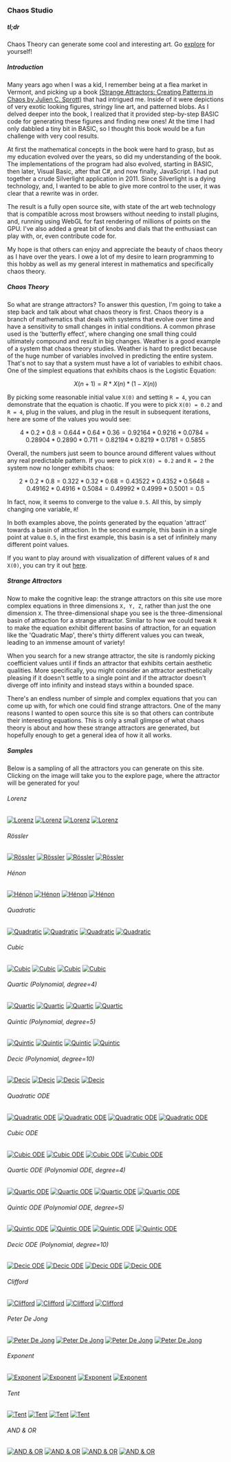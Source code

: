 ### Chaos Studio

##### tl;dr
Chaos Theory can generate some cool and interesting art. Go [explore](http://chaos-studio.io/#/explore) for yourself!

##### Introduction
Many years ago when I was a kid, I remember being at a flea market in Vermont, and picking up a 
book [(Strange Attractors:
Creating Patterns in Chaos by Julien C. Sprott)](http://sprott.physics.wisc.edu/sa.htm) that had intrigued me.  Inside of it were 
depictions of very exotic looking figures, stringy line art, and patterned blobs.  As I delved 
deeper into the book, I realized that it provided step-by-step BASIC code for generating these 
figures and finding new ones!  At the time I had only dabbled a tiny bit in BASIC, so I thought 
this book would be a fun challenge with very cool results.

At first the mathematical concepts in the book were hard to grasp, but as my education evolved 
over the years, so did my understanding of the book.  The implementations of the program had 
also evolved, starting in BASIC, then later, Visual Basic, after that C#, and now finally, 
JavaScript.  I had put together a crude Silverlight application in 2011. Since Silverlight is 
a dying technology, and, I wanted to be able to give more control to the user, it was clear 
that a rewrite was in order.


The result is a fully open source site, with state of the art web technology that is compatible 
across most browsers without needing to install plugins, and, running using WebGL for fast 
rendering of millions of points on the GPU.  I've also added a great bit of knobs and dials that 
the enthusiast can play with, or, even contribute code for.


My hope is that others can enjoy and appreciate the beauty of chaos theory as I have over the 
years.  I owe a lot of my desire to learn programming to this hobby as well as my general interest 
in mathematics and specifically chaos theory. 

##### Chaos Theory
So what are strange attractors?  To answer this question, I'm going to take a step back and talk
about what chaos theory is first.  Chaos theory is a branch of mathematics that deals with
systems that evolve over time and have a sensitivity to small changes in initial conditions.
A common phrase used is the 'butterfly effect', where changing one small thing could ultimately
compound and result in big changes.  Weather is a good example of a system that chaos theory
studies.  Weather is hard to predict because of the huge number of variables involved in
predicting the entire system.  That's not to say that a system must have a lot of variables
to exhibit chaos.  One of the simplest equations that exhibits chaos is the Logistic Equation:

```math
X(n+1) = R * X(n) * (1 - X(n))
```

By picking some reasonable initial value `X(0)` and setting `R = 4`, you can demonstrate that
the equation is chaotic.  If you were to pick `X(0) = 0.2` and `R = 4`, plug in the values,
and plug in the result in subsequent iterations, here are some of the values you would see:

```math
4 * 0.2 * 0.8 = 0.64
4 * 0.64 * 0.36 = 0.9216
4 * 0.9216 * 0.0784 = 0.2890
4 * 0.2890 * 0.711 = 0.8219
4 * 0.8219 * 0.1781 = 0.5855
```

Overall, the numbers just seem to bounce around different values without any real predictable
pattern. If you were to pick `X(0) = 0.2` and `R = 2` the system now no longer exhibits chaos:

```math
2 * 0.2 * 0.8 = 0.32
2 * 0.32 * 0.68 = 0.4352
2 * 0.4352 * 0.5648 = 0.4916
2 * 0.4916 * 0.5084 = 0.4999
2 * 0.4999 * 0.5001 = 0.5
```

In fact, now, it seems to converge to the value `0.5`.  All this, by simply changing one
variable, `R`!

In both examples above, the points generated by the equation 'attract' towards a basin of
attraction.  In the second example, this basin in a single point at value `0.5`, in the first
example, this basin is a set of infinitely many different point values.

If you want to play around with visualization of different values of `R` and `X(0)`, you can try it out [here](http://chaos-studio.io/#/logistic).

##### Strange Attractors
Now to make the cognitive leap: the strange attractors on this site use more complex equations
in three dimensions `X, Y, Z`, rather than just the one dimension `X`.  The three-dimensional
shape you see is the three-dimensional basin of attraction for a strange attractor.  Similar to
how we could tweak `R` to make the equation exhibit different basins of attraction, for an
equation like the 'Quadratic Map', there's thirty different values you can tweak, leading to an
immense amount of variety!

When you search for a new strange attractor, the site is randomly picking coefficient values
until if finds an attractor that exhibits certain aesthetic qualities.  More specifically, you
might consider an attractor aesthetically pleasing if it doesn't settle to a single point and
if the attractor doesn't diverge off into infinity and instead stays within a bounded space.

There's an endless number of simple and complex equations that you can come up with, for which
one could find strange attractors.  One of the many reasons I wanted to open source this
site is so that others can contribute their interesting equations.  This is only a small glimpse of
what chaos theory is about and how these strange attractors are generated, but hopefully enough
to get a general idea of how it all works.

##### Samples
Below is a sampling of all the attractors you can generate on this site.  Clicking on the image will
take you to the explore page, where the attractor will be generated for you!

###### Lorenz
[![Lorenz](../png/lorenz1.png)](http://chaos-studio.io/#/explore/PDE3OkF0dHJhY3RvclNuYXBzaG90MzptYXA8OTpMb3JlbnpNYXA+Mzpybmc8Mjc6TGluZWFyQ29uZ3J1ZW50aWFsR2VuZXJhdG9yNDpzZWVkKDE1MDYxOTkxMTM5MDkpPj4=)
[![Lorenz](../png/lorenz2.png)](http://chaos-studio.io/#/explore/PDE3OkF0dHJhY3RvclNuYXBzaG90MzptYXA8OTpMb3JlbnpNYXA+Mzpybmc8Mjc6TGluZWFyQ29uZ3J1ZW50aWFsR2VuZXJhdG9yNDpzZWVkKDE1MDYxOTkzNjcwNzYpPj4=)
[![Lorenz](../png/lorenz3.png)](http://chaos-studio.io/#/explore/PDE3OkF0dHJhY3RvclNuYXBzaG90MzptYXA8OTpMb3JlbnpNYXA+Mzpybmc8Mjc6TGluZWFyQ29uZ3J1ZW50aWFsR2VuZXJhdG9yNDpzZWVkKDE1MDYxOTk0MzA5NjQpPj4=)
[![Lorenz](../png/lorenz4.png)](http://chaos-studio.io/#/explore/PDE3OkF0dHJhY3RvclNuYXBzaG90MzptYXA8OTpMb3JlbnpNYXA+Mzpybmc8Mjc6TGluZWFyQ29uZ3J1ZW50aWFsR2VuZXJhdG9yNDpzZWVkKDE1MDYxOTk1NDI2MjQpPj4=)

###### Rössler
[![Rössler](../png/rossler1.png)](http://chaos-studio.io/#/explore/PDE3OkF0dHJhY3RvclNuYXBzaG90MzptYXA8MTA6Um9zc2xlck1hcD4zOnJuZzwyNzpMaW5lYXJDb25ncnVlbnRpYWxHZW5lcmF0b3I0OnNlZWQoMTUwNjIwMTkyNTk2NSk+Pg==)
[![Rössler](../png/rossler2.png)](http://chaos-studio.io/#/explore/PDE3OkF0dHJhY3RvclNuYXBzaG90MzptYXA8MTA6Um9zc2xlck1hcD4zOnJuZzwyNzpMaW5lYXJDb25ncnVlbnRpYWxHZW5lcmF0b3I0OnNlZWQoMTUwNjIwMjQxNjg1Nik+Pg==)
[![Rössler](../png/rossler3.png)](http://chaos-studio.io/#/explore/PDE3OkF0dHJhY3RvclNuYXBzaG90MzptYXA8MTA6Um9zc2xlck1hcD4zOnJuZzwyNzpMaW5lYXJDb25ncnVlbnRpYWxHZW5lcmF0b3I0OnNlZWQoMTUwNjIwMjU1ODk1OSk+Pg==)
[![Rössler](../png/rossler4.png)](http://chaos-studio.io/#/explore/PDE3OkF0dHJhY3RvclNuYXBzaG90MzptYXA8MTA6Um9zc2xlck1hcD4zOnJuZzwyNzpMaW5lYXJDb25ncnVlbnRpYWxHZW5lcmF0b3I0OnNlZWQoMTUwNjIwMjYxODY5NCk+Pg==)

###### Hénon
[![Hénon](../png/henon1.png)](http://chaos-studio.io/#/explore/PDE3OkF0dHJhY3RvclNuYXBzaG90MzptYXA8ODpIZW5vbk1hcD4zOnJuZzwyNzpMaW5lYXJDb25ncnVlbnRpYWxHZW5lcmF0b3I0OnNlZWQoMTUwNjE5ODcxODcwNCk+Pg==)
[![Hénon](../png/henon2.png)](http://chaos-studio.io/#/explore/PDE3OkF0dHJhY3RvclNuYXBzaG90MzptYXA8ODpIZW5vbk1hcD4zOnJuZzwyNzpMaW5lYXJDb25ncnVlbnRpYWxHZW5lcmF0b3I0OnNlZWQoMTUwNjE5ODg3NDE4OSk+Pg==)
[![Hénon](../png/henon3.png)](http://chaos-studio.io/#/explore/PDE3OkF0dHJhY3RvclNuYXBzaG90MzptYXA8ODpIZW5vbk1hcD4zOnJuZzwyNzpMaW5lYXJDb25ncnVlbnRpYWxHZW5lcmF0b3I0OnNlZWQoMTUwNjE5OTAwMDUxMCk+Pg==)
[![Hénon](../png/henon4.png)](http://chaos-studio.io/#/explore/PDE3OkF0dHJhY3RvclNuYXBzaG90MzptYXA8ODpIZW5vbk1hcD4zOnJuZzwyNzpMaW5lYXJDb25ncnVlbnRpYWxHZW5lcmF0b3I0OnNlZWQoMTUwNjE5OTA0NDE0MCk+Pg==)

###### Quadratic
[![Quadratic](../png/quadratic1.png)](http://chaos-studio.io/#/explore/PDE3OkF0dHJhY3RvclNuYXBzaG90MzptYXA8MTI6UXVhZHJhdGljTWFwPjM6cm5nPDI3OkxpbmVhckNvbmdydWVudGlhbEdlbmVyYXRvcjQ6c2VlZCgxNTA2MTg0MzU5ODQ1KT4+)
[![Quadratic](../png/quadratic2.png)](http://chaos-studio.io/#/explore/PDE3OkF0dHJhY3RvclNuYXBzaG90MzptYXA8MTI6UXVhZHJhdGljTWFwPjM6cm5nPDI3OkxpbmVhckNvbmdydWVudGlhbEdlbmVyYXRvcjQ6c2VlZCgxNTA2MTg0NTU0NzExKT4+)
[![Quadratic](../png/quadratic3.png)](http://chaos-studio.io/#/explore/PDE3OkF0dHJhY3RvclNuYXBzaG90MzptYXA8MTI6UXVhZHJhdGljTWFwPjM6cm5nPDI3OkxpbmVhckNvbmdydWVudGlhbEdlbmVyYXRvcjQ6c2VlZCgxNTA2MTg0NzIyNzQyKT4+)
[![Quadratic](../png/quadratic4.png)](http://chaos-studio.io/#/explore/PDE3OkF0dHJhY3RvclNuYXBzaG90MzptYXA8MTI6UXVhZHJhdGljTWFwPjM6cm5nPDI3OkxpbmVhckNvbmdydWVudGlhbEdlbmVyYXRvcjQ6c2VlZCgxNTA2MTg0Nzc1NDIwKT4+)

###### Cubic
[![Cubic](../png/cubic1.png)](http://chaos-studio.io/#/explore/PDE3OkF0dHJhY3RvclNuYXBzaG90MzptYXA8ODpDdWJpY01hcD4zOnJuZzwyNzpMaW5lYXJDb25ncnVlbnRpYWxHZW5lcmF0b3I0OnNlZWQoMTUwNjE4NjQ2OTkzNik+Pg==)
[![Cubic](../png/cubic2.png)](http://chaos-studio.io/#/explore/PDE3OkF0dHJhY3RvclNuYXBzaG90MzptYXA8ODpDdWJpY01hcD4zOnJuZzwyNzpMaW5lYXJDb25ncnVlbnRpYWxHZW5lcmF0b3I0OnNlZWQoMTUwNjE4NjYxNDYyNik+Pg==)
[![Cubic](../png/cubic3.png)](http://chaos-studio.io/#/explore/PDE3OkF0dHJhY3RvclNuYXBzaG90MzptYXA8ODpDdWJpY01hcD4zOnJuZzwyNzpMaW5lYXJDb25ncnVlbnRpYWxHZW5lcmF0b3I0OnNlZWQoMTUwNjE4NjcyMjQ1Mik+Pg==)
[![Cubic](../png/cubic4.png)](http://chaos-studio.io/#/explore/PDE3OkF0dHJhY3RvclNuYXBzaG90MzptYXA8ODpDdWJpY01hcD4zOnJuZzwyNzpMaW5lYXJDb25ncnVlbnRpYWxHZW5lcmF0b3I0OnNlZWQoMTUwNjE4NzI0NTQyMCk+Pg==)

###### Quartic (Polynomial, degree=4)
[![Quartic](../png/quartic1.png)](http://chaos-studio.io/#/explore/PDE3OkF0dHJhY3RvclNuYXBzaG90MzptYXA8MTM6UG9seW5vbWlhbE1hcDY6ZGVncmVlKDQpPjM6cm5nPDI3OkxpbmVhckNvbmdydWVudGlhbEdlbmVyYXRvcjQ6c2VlZCgxNTA2MjEzNTg4Njg0KT4+)
[![Quartic](../png/quartic2.png)](http://chaos-studio.io/#/explore/PDE3OkF0dHJhY3RvclNuYXBzaG90MzptYXA8MTM6UG9seW5vbWlhbE1hcDY6ZGVncmVlKDQpPjM6cm5nPDI3OkxpbmVhckNvbmdydWVudGlhbEdlbmVyYXRvcjQ6c2VlZCgxNTA2MjEzNzUyMDk4KT4+)
[![Quartic](../png/quartic3.png)](http://chaos-studio.io/#/explore/PDE3OkF0dHJhY3RvclNuYXBzaG90MzptYXA8MTM6UG9seW5vbWlhbE1hcDY6ZGVncmVlKDQpPjM6cm5nPDI3OkxpbmVhckNvbmdydWVudGlhbEdlbmVyYXRvcjQ6c2VlZCgxNTA2MjEzODE5MDgyKT4+)
[![Quartic](../png/quartic4.png)](http://chaos-studio.io/#/explore/PDE3OkF0dHJhY3RvclNuYXBzaG90MzptYXA8MTM6UG9seW5vbWlhbE1hcDY6ZGVncmVlKDQpPjM6cm5nPDI3OkxpbmVhckNvbmdydWVudGlhbEdlbmVyYXRvcjQ6c2VlZCgxNTA2MjE0MDY4MTI1KT4+)

###### Quintic (Polynomial, degree=5)
[![Quintic](../png/quintic1.png)](http://chaos-studio.io/#/explore/PDE3OkF0dHJhY3RvclNuYXBzaG90MzptYXA8MTM6UG9seW5vbWlhbE1hcDY6ZGVncmVlKDUpPjM6cm5nPDI3OkxpbmVhckNvbmdydWVudGlhbEdlbmVyYXRvcjQ6c2VlZCgxNTA2MjE0MTMyNDI4KT4+)
[![Quintic](../png/quintic2.png)](http://chaos-studio.io/#/explore/PDE3OkF0dHJhY3RvclNuYXBzaG90MzptYXA8MTM6UG9seW5vbWlhbE1hcDY6ZGVncmVlKDUpPjM6cm5nPDI3OkxpbmVhckNvbmdydWVudGlhbEdlbmVyYXRvcjQ6c2VlZCgxNTA2MjE0MjcwOTgyKT4+)
[![Quintic](../png/quintic3.png)](http://chaos-studio.io/#/explore/PDE3OkF0dHJhY3RvclNuYXBzaG90MzptYXA8MTM6UG9seW5vbWlhbE1hcDY6ZGVncmVlKDUpPjM6cm5nPDI3OkxpbmVhckNvbmdydWVudGlhbEdlbmVyYXRvcjQ6c2VlZCgxNTA2MjE0NDUwMDAwKT4+)
[![Quintic](../png/quintic4.png)](http://chaos-studio.io/#/explore/PDE3OkF0dHJhY3RvclNuYXBzaG90MzptYXA8MTM6UG9seW5vbWlhbE1hcDY6ZGVncmVlKDUpPjM6cm5nPDI3OkxpbmVhckNvbmdydWVudGlhbEdlbmVyYXRvcjQ6c2VlZCgxNTA2MjI2ODQ3MjE1KT4+)

###### Decic (Polynomial, degree=10)
[![Decic](../png/decic1.png)](http://chaos-studio.io/#/explore/PDE3OkF0dHJhY3RvclNuYXBzaG90MzptYXA8MTM6UG9seW5vbWlhbE1hcDY6ZGVncmVlKDEwKT4zOnJuZzwyNzpMaW5lYXJDb25ncnVlbnRpYWxHZW5lcmF0b3I0OnNlZWQoMTUwNjIxNzIwMzgzNik+Pg==)
[![Decic](../png/decic2.png)](http://chaos-studio.io/#/explore/PDE3OkF0dHJhY3RvclNuYXBzaG90MzptYXA8MTM6UG9seW5vbWlhbE1hcDY6ZGVncmVlKDEwKT4zOnJuZzwyNzpMaW5lYXJDb25ncnVlbnRpYWxHZW5lcmF0b3I0OnNlZWQoMTUwNjIxNzM3MDQyNik+Pg==)
[![Decic](../png/decic3.png)](http://chaos-studio.io/#/explore/PDE3OkF0dHJhY3RvclNuYXBzaG90MzptYXA8MTM6UG9seW5vbWlhbE1hcDY6ZGVncmVlKDEwKT4zOnJuZzwyNzpMaW5lYXJDb25ncnVlbnRpYWxHZW5lcmF0b3I0OnNlZWQoMTUwNjIxNzUyMDczOSk+Pg==)
[![Decic](../png/decic4.png)](http://chaos-studio.io/#/explore/PDE3OkF0dHJhY3RvclNuYXBzaG90MzptYXA8MTM6UG9seW5vbWlhbE1hcDY6ZGVncmVlKDEwKT4zOnJuZzwyNzpMaW5lYXJDb25ncnVlbnRpYWxHZW5lcmF0b3I0OnNlZWQoMTUwNjIxNzgzNzU5Mik+Pg==)

###### Quadratic ODE
[![Quadratic ODE](../png/quadraticode1.png)](http://chaos-studio.io/#/explore/PDE3OkF0dHJhY3RvclNuYXBzaG90MzptYXA8MTU6UXVhZHJhdGljT2RlTWFwPjM6cm5nPDI3OkxpbmVhckNvbmdydWVudGlhbEdlbmVyYXRvcjQ6c2VlZCgxNTA2MjAzODI2MzU1KT4+)
[![Quadratic ODE](../png/quadraticode2.png)](http://chaos-studio.io/#/explore/PDE3OkF0dHJhY3RvclNuYXBzaG90MzptYXA8MTU6UXVhZHJhdGljT2RlTWFwPjM6cm5nPDI3OkxpbmVhckNvbmdydWVudGlhbEdlbmVyYXRvcjQ6c2VlZCgxNTA2MjA0MDQ1MDk1KT4+)
[![Quadratic ODE](../png/quadraticode3.png)](http://chaos-studio.io/#/explore/PDE3OkF0dHJhY3RvclNuYXBzaG90MzptYXA8MTU6UXVhZHJhdGljT2RlTWFwPjM6cm5nPDI3OkxpbmVhckNvbmdydWVudGlhbEdlbmVyYXRvcjQ6c2VlZCgxNTA2MjA0MzE5OTY3KT4+)
[![Quadratic ODE](../png/quadraticode4.png)](http://chaos-studio.io/#/explore/PDE3OkF0dHJhY3RvclNuYXBzaG90MzptYXA8MTU6UXVhZHJhdGljT2RlTWFwPjM6cm5nPDI3OkxpbmVhckNvbmdydWVudGlhbEdlbmVyYXRvcjQ6c2VlZCgxNTA2MjA0NDIzMTg5KT4+)

###### Cubic ODE
[![Cubic ODE](../png/cubicode1.png)](http://chaos-studio.io/#/explore/PDE3OkF0dHJhY3RvclNuYXBzaG90MzptYXA8MTE6Q3ViaWNPZGVNYXA+Mzpybmc8Mjc6TGluZWFyQ29uZ3J1ZW50aWFsR2VuZXJhdG9yNDpzZWVkKDE1MDYyMDUxMDUwNDkpPj4=)
[![Cubic ODE](../png/cubicode2.png)](http://chaos-studio.io/#/explore/PDE3OkF0dHJhY3RvclNuYXBzaG90MzptYXA8MTE6Q3ViaWNPZGVNYXA+Mzpybmc8Mjc6TGluZWFyQ29uZ3J1ZW50aWFsR2VuZXJhdG9yNDpzZWVkKDE1MDYyMDUxNzA0NzIpPj4=)
[![Cubic ODE](../png/cubicode3.png)](http://chaos-studio.io/#/explore/PDE3OkF0dHJhY3RvclNuYXBzaG90MzptYXA8MTE6Q3ViaWNPZGVNYXA+Mzpybmc8Mjc6TGluZWFyQ29uZ3J1ZW50aWFsR2VuZXJhdG9yNDpzZWVkKDE1MDYyMDUyNzkzNTcpPj4=)
[![Cubic ODE](../png/cubicode4.png)](http://chaos-studio.io/#/explore/)

###### Quartic ODE (Polynomial ODE, degree=4)
[![Quartic ODE](../png/quarticode1.png)](http://chaos-studio.io/#/explore/PDE3OkF0dHJhY3RvclNuYXBzaG90MzptYXA8MTY6UG9seW5vbWlhbE9kZU1hcDY6ZGVncmVlKDQpPjM6cm5nPDI3OkxpbmVhckNvbmdydWVudGlhbEdlbmVyYXRvcjQ6c2VlZCgxNTA2MjE0OTg1Mjg4KT4+)
[![Quartic ODE](../png/quarticode2.png)](http://chaos-studio.io/#/explore/PDE3OkF0dHJhY3RvclNuYXBzaG90MzptYXA8MTY6UG9seW5vbWlhbE9kZU1hcDY6ZGVncmVlKDQpPjM6cm5nPDI3OkxpbmVhckNvbmdydWVudGlhbEdlbmVyYXRvcjQ6c2VlZCgxNTA2MjE1MjA3MTIzKT4+)
[![Quartic ODE](../png/quarticode3.png)](http://chaos-studio.io/#/explore/PDE3OkF0dHJhY3RvclNuYXBzaG90MzptYXA8MTY6UG9seW5vbWlhbE9kZU1hcDY6ZGVncmVlKDQpPjM6cm5nPDI3OkxpbmVhckNvbmdydWVudGlhbEdlbmVyYXRvcjQ6c2VlZCgxNTA2MjE1NTQ2MjU1KT4+)
[![Quartic ODE](../png/quarticode4.png)](http://chaos-studio.io/#/explore/PDE3OkF0dHJhY3RvclNuYXBzaG90MzptYXA8MTY6UG9seW5vbWlhbE9kZU1hcDY6ZGVncmVlKDQpPjM6cm5nPDI3OkxpbmVhckNvbmdydWVudGlhbEdlbmVyYXRvcjQ6c2VlZCgxNTA2MjE1NjM2MzE4KT4+)

###### Quintic ODE (Polynomial ODE, degree=5)
[![Quintic ODE](../png/quinticode1.png)](http://chaos-studio.io/#/explore/PDE3OkF0dHJhY3RvclNuYXBzaG90MzptYXA8MTY6UG9seW5vbWlhbE9kZU1hcDY6ZGVncmVlKDUpPjM6cm5nPDI3OkxpbmVhckNvbmdydWVudGlhbEdlbmVyYXRvcjQ6c2VlZCgxNTA2MjE1NzMxMzUyKT4+)
[![Quintic ODE](../png/quinticode2.png)](http://chaos-studio.io/#/explore/PDE3OkF0dHJhY3RvclNuYXBzaG90MzptYXA8MTY6UG9seW5vbWlhbE9kZU1hcDY6ZGVncmVlKDUpPjM6cm5nPDI3OkxpbmVhckNvbmdydWVudGlhbEdlbmVyYXRvcjQ6c2VlZCgxNTA2MjE1OTEzMDY5KT4+)
[![Quintic ODE](../png/quinticode3.png)](http://chaos-studio.io/#/explore/PDE3OkF0dHJhY3RvclNuYXBzaG90MzptYXA8MTY6UG9seW5vbWlhbE9kZU1hcDY6ZGVncmVlKDUpPjM6cm5nPDI3OkxpbmVhckNvbmdydWVudGlhbEdlbmVyYXRvcjQ6c2VlZCgxNTA2MjE2MDI3MzE2KT4+)
[![Quintic ODE](../png/quinticode4.png)](http://chaos-studio.io/#/explore/PDE3OkF0dHJhY3RvclNuYXBzaG90MzptYXA8MTY6UG9seW5vbWlhbE9kZU1hcDY6ZGVncmVlKDUpPjM6cm5nPDI3OkxpbmVhckNvbmdydWVudGlhbEdlbmVyYXRvcjQ6c2VlZCgxNTA2MjE2MTg3NjIzKT4+)

###### Decic ODE (Polynomial, degree=10)
[![Decic ODE](../png/decicode1.png)](http://chaos-studio.io/#/explore/PDE3OkF0dHJhY3RvclNuYXBzaG90MzptYXA8MTY6UG9seW5vbWlhbE9kZU1hcDY6ZGVncmVlKDEwKT4zOnJuZzwyNzpMaW5lYXJDb25ncnVlbnRpYWxHZW5lcmF0b3I0OnNlZWQoMTUwNjIxODEzMDYwMSk+Pg==)
[![Decic ODE](../png/decicode2.png)](http://chaos-studio.io/#/explore/PDE3OkF0dHJhY3RvclNuYXBzaG90MzptYXA8MTY6UG9seW5vbWlhbE9kZU1hcDk6ZGVncmVlKDEwKT4zOnJuZzwyNzpMaW5lYXJDb25ncnVlbnRpYWxHZW5lcmF0b3I0OnNlZWQoMTUwNjIxODM1MjQwNSk+Pg==)
[![Decic ODE](../png/decicode3.png)](http://chaos-studio.io/#/explore/PDE3OkF0dHJhY3RvclNuYXBzaG90MzptYXA8MTY6UG9seW5vbWlhbE9kZU1hcDk6ZGVncmVlKDEwKT4zOnJuZzwyNzpMaW5lYXJDb25ncnVlbnRpYWxHZW5lcmF0b3I0OnNlZWQoMTUwNjIxODQ5MzE3MSk+Pg==)
[![Decic ODE](../png/decicode4.png)](http://chaos-studio.io/#/explore/PDE3OkF0dHJhY3RvclNuYXBzaG90MzptYXA8MTY6UG9seW5vbWlhbE9kZU1hcDk6ZGVncmVlKDEwKT4zOnJuZzwyNzpMaW5lYXJDb25ncnVlbnRpYWxHZW5lcmF0b3I0OnNlZWQoMTUwNjIxODgxNDM3OCk+Pg==)

###### Clifford
[![Clifford](../png/clifford1.png)](http://chaos-studio.io/#/explore/PDE3OkF0dHJhY3RvclNuYXBzaG90MzptYXA8MTE6Q2xpZmZvcmRNYXA+Mzpybmc8Mjc6TGluZWFyQ29uZ3J1ZW50aWFsR2VuZXJhdG9yNDpzZWVkKDE1MDYxOTc2NTM5NTQpPj4=)
[![Clifford](../png/clifford2.png)](http://chaos-studio.io/#/explore/PDE3OkF0dHJhY3RvclNuYXBzaG90MzptYXA8MTE6Q2xpZmZvcmRNYXA+Mzpybmc8Mjc6TGluZWFyQ29uZ3J1ZW50aWFsR2VuZXJhdG9yNDpzZWVkKDE1MDYxOTc3NjU4NjApPj4=)
[![Clifford](../png/clifford3.png)](http://chaos-studio.io/#/explore/PDE3OkF0dHJhY3RvclNuYXBzaG90MzptYXA8MTE6Q2xpZmZvcmRNYXA+Mzpybmc8Mjc6TGluZWFyQ29uZ3J1ZW50aWFsR2VuZXJhdG9yNDpzZWVkKDE1MDYxOTc4MzcxNzIpPj4=)
[![Clifford](../png/clifford4.png)](http://chaos-studio.io/#/explore/PDE3OkF0dHJhY3RvclNuYXBzaG90MzptYXA8MTE6Q2xpZmZvcmRNYXA+Mzpybmc8Mjc6TGluZWFyQ29uZ3J1ZW50aWFsR2VuZXJhdG9yNDpzZWVkKDE1MDYxOTgxNjczMTUpPj4=)

###### Peter De Jong
[![Peter De Jong](../png/peterDeJong1.png)](http://chaos-studio.io/#/explore/PDE3OkF0dHJhY3RvclNuYXBzaG90MzptYXA8MTQ6UGV0ZXJEZUpvbmdNYXA+Mzpybmc8Mjc6TGluZWFyQ29uZ3J1ZW50aWFsR2VuZXJhdG9yNDpzZWVkKDE1MDYxOTgyNzMwMDEpPj4=)
[![Peter De Jong](../png/peterDeJong2.png)](http://chaos-studio.io/#/explore/PDE3OkF0dHJhY3RvclNuYXBzaG90MzptYXA8MTQ6UGV0ZXJEZUpvbmdNYXA+Mzpybmc8Mjc6TGluZWFyQ29uZ3J1ZW50aWFsR2VuZXJhdG9yNDpzZWVkKDE1MDYxOTgzNDgxNjApPj4=)
[![Peter De Jong](../png/peterDeJong3.png)](http://chaos-studio.io/#/explore/PDE3OkF0dHJhY3RvclNuYXBzaG90MzptYXA8MTQ6UGV0ZXJEZUpvbmdNYXA+Mzpybmc8Mjc6TGluZWFyQ29uZ3J1ZW50aWFsR2VuZXJhdG9yNDpzZWVkKDE1MDYxOTg2NDE5NDgpPj4=)
[![Peter De Jong](../png/peterDeJong4.png)](http://chaos-studio.io/#/explore/PDE3OkF0dHJhY3RvclNuYXBzaG90MzptYXA8MTQ6UGV0ZXJEZUpvbmdNYXA+Mzpybmc8Mjc6TGluZWFyQ29uZ3J1ZW50aWFsR2VuZXJhdG9yNDpzZWVkKDE1MDYxOTg1MzA5NjApPj4=)

###### Exponent
[![Exponent](../png/exponent1.png)](http://chaos-studio.io/#/explore/PDE3OkF0dHJhY3RvclNuYXBzaG90MzptYXA8MTE6RXhwb25lbnRNYXA+Mzpybmc8Mjc6TGluZWFyQ29uZ3J1ZW50aWFsR2VuZXJhdG9yNDpzZWVkKDE1MDYyMDAyMzQ4MDUpPj4=)
[![Exponent](../png/exponent2.png)](http://chaos-studio.io/#/explore/PDE3OkF0dHJhY3RvclNuYXBzaG90MzptYXA8MTE6RXhwb25lbnRNYXA+Mzpybmc8Mjc6TGluZWFyQ29uZ3J1ZW50aWFsR2VuZXJhdG9yNDpzZWVkKDE1MDYyMDA0NDc0MDQpPj4=)
[![Exponent](../png/exponent3.png)](http://chaos-studio.io/#/explore/PDE3OkF0dHJhY3RvclNuYXBzaG90MzptYXA8MTE6RXhwb25lbnRNYXA+Mzpybmc8Mjc6TGluZWFyQ29uZ3J1ZW50aWFsR2VuZXJhdG9yNDpzZWVkKDE1MDYyMDA1MTQyNjIpPj4=)
[![Exponent](../png/exponent4.png)](http://chaos-studio.io/#/explore/PDE3OkF0dHJhY3RvclNuYXBzaG90MzptYXA8MTE6RXhwb25lbnRNYXA+Mzpybmc8Mjc6TGluZWFyQ29uZ3J1ZW50aWFsR2VuZXJhdG9yNDpzZWVkKDE1MDYyMDA1ODY1ODUpPj4=)

###### Tent
[![Tent](../png/tent1.png)](http://chaos-studio.io/#/explore/PDE3OkF0dHJhY3RvclNuYXBzaG90MzptYXA8NzpUZW50TWFwPjM6cm5nPDI3OkxpbmVhckNvbmdydWVudGlhbEdlbmVyYXRvcjQ6c2VlZCgxNTA2MTk5NjcyMzYxKT4+)
[![Tent](../png/tent2.png)](http://chaos-studio.io/#/explore/PDE3OkF0dHJhY3RvclNuYXBzaG90MzptYXA8NzpUZW50TWFwPjM6cm5nPDI3OkxpbmVhckNvbmdydWVudGlhbEdlbmVyYXRvcjQ6c2VlZCgxNTA2MTk5NzY3NzI3KT4+)
[![Tent](../png/tent3.png)](http://chaos-studio.io/#/explore/PDE3OkF0dHJhY3RvclNuYXBzaG90MzptYXA8NzpUZW50TWFwPjM6cm5nPDI3OkxpbmVhckNvbmdydWVudGlhbEdlbmVyYXRvcjQ6c2VlZCgxNTA2MjAwMTg0OTgzKT4+)
[![Tent](../png/tent4.png)](http://chaos-studio.io/#/explore/PDE3OkF0dHJhY3RvclNuYXBzaG90MzptYXA8NzpUZW50TWFwPjM6cm5nPDI3OkxpbmVhckNvbmdydWVudGlhbEdlbmVyYXRvcjQ6c2VlZCgxNTA2MjAwMDc4MzQ2KT4+)

###### AND & OR
[![AND & OR](../png/andor1.png)](http://chaos-studio.io/#/explore/PDE3OkF0dHJhY3RvclNuYXBzaG90MzptYXA8ODpBbmRPck1hcD4zOnJuZzwyNzpMaW5lYXJDb25ncnVlbnRpYWxHZW5lcmF0b3I0OnNlZWQoMTUwNjIwMDg2OTk2OSk+Pg==)
[![AND & OR](../png/andor2.png)](http://chaos-studio.io/#/explore/PDE3OkF0dHJhY3RvclNuYXBzaG90MzptYXA8ODpBbmRPck1hcD4zOnJuZzwyNzpMaW5lYXJDb25ncnVlbnRpYWxHZW5lcmF0b3I0OnNlZWQoMTUwNjIwMDkyNjg4NCk+Pg==)
[![AND & OR](../png/andor3.png)](http://chaos-studio.io/#/explore/PDE3OkF0dHJhY3RvclNuYXBzaG90MzptYXA8ODpBbmRPck1hcD4zOnJuZzwyNzpMaW5lYXJDb25ncnVlbnRpYWxHZW5lcmF0b3I0OnNlZWQoMTUwNjIwMDk4ODI1OCk+Pg==)
[![AND & OR](../png/andor4.png)](http://chaos-studio.io/#/explore/PDE3OkF0dHJhY3RvclNuYXBzaG90MzptYXA8ODpBbmRPck1hcD4zOnJuZzwyNzpMaW5lYXJDb25ncnVlbnRpYWxHZW5lcmF0b3I0OnNlZWQoMTUwNjIwMTA3OTY5OSk+Pg==)

